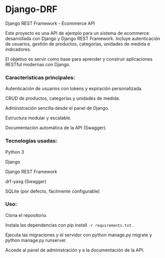 # Django-DRF
Django REST Framework - Ecommerce API

Este proyecto es una API de ejemplo para un sistema de ecommerce desarrollada con Django y Django REST Framework. Incluye autenticación de usuarios, gestión de productos, categorías, unidades de medida e indicadores.

El objetivo es servir como base para aprender y construir aplicaciones RESTful modernas con Django.

### Características principales:

Autenticación de usuarios con tokens y expiración personalizada.

CRUD de productos, categorías y unidades de medida.

Administración sencilla desde el panel de Django.

Estructura modular y escalable.

Documentación automática de la API (Swagger).

### Tecnologías usadas:

Python 3

Django

Django REST Framework

drf-yasg (Swagger)

SQLite (por defecto, fácilmente configurable)

### Uso:

Clona el repositorio.

Instala las dependencias con pip install `-r requirements.txt` .

Ejecuta las migraciones y el servidor con python manage.py migrate y python manage.py runserver.

Accede al panel de administración y a la documentación de la API.
